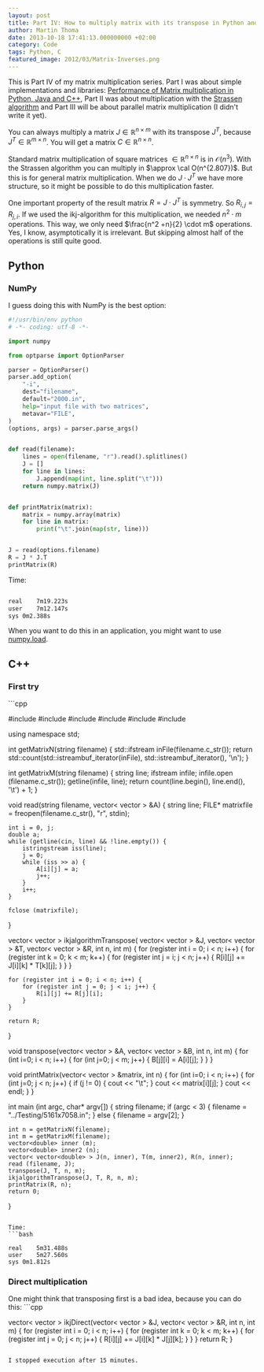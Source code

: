 ```yaml
---
layout: post
title: Part IV: How to multiply matrix with its transpose in Python and C++
author: Martin Thoma
date: 2013-10-18 17:41:13.000000000 +02:00
category: Code
tags: Python, C
featured_image: 2012/03/Matrix-Inverses.png
---
```

<div class="info">This is Part IV of my matrix multiplication series. Part I was about simple implementations and libraries: <a href="../matrix-multiplication-python-java-cpp/">Performance of Matrix multiplication in Python, Java and C++</a>, Part II was about multiplication with the <a href="../strassen-algorithm-in-python-java-cpp/" title="Part II: The Strassen algorithm in Python, Java and C++">Strassen algorithm</a> and Part III will be about parallel matrix multiplication (I didn't write it yet).</div>

You can always multiply a matrix $J \in \mathbb{R}^{n \times m}$ with its transpose $J^T$, because $J^T \in \mathbb{R}^{m \times n}$. You will get a matrix $C \in \mathbb{R}^{n \times n}$.

Standard matrix multiplication of square matrices $\in \mathbb{R}^{n \times n}$ is in $\mathcal{O}(n^3)$. With the Strassen algorithm you can multiply in $\approx \cal O(n^{2.807})$. But this is for general matrix multiplication. When we do $J \cdot J^T$ we have more structure, so it might be possible to do this multiplication faster.

One important property of the result matrix $R = J \cdot J^T$ is symmetry. So $R_{i,j} = R_{j,i}$.
If we used the ikj-algorithm for this multiplication, we needed $n^2 \cdot m$ operations. This way, we only need $\frac{n^2 +n}{2} \cdot m$ operations. Yes, I know, asymptotically it is irrelevant. But skipping almost half of the operations is still quite good.

<h2>Python</h2>
<h3>NumPy</h3>
I guess doing this with NumPy is the best option:

```python
#!/usr/bin/env python
# -*- coding: utf-8 -*-

import numpy

from optparse import OptionParser

parser = OptionParser()
parser.add_option(
    "-i",
    dest="filename",
    default="2000.in",
    help="input file with two matrices",
    metavar="FILE",
)
(options, args) = parser.parse_args()


def read(filename):
    lines = open(filename, "r").read().splitlines()
    J = []
    for line in lines:
        J.append(map(int, line.split("\t")))
    return numpy.matrix(J)


def printMatrix(matrix):
    matrix = numpy.array(matrix)
    for line in matrix:
        print("\t".join(map(str, line)))


J = read(options.filename)
R = J * J.T
printMatrix(R)
```

Time:
```bash

real	7m19.223s
user	7m12.147s
sys	0m2.388s

```

When you want to do this in an application, you might want to use <a href="http://docs.scipy.org/doc/numpy/reference/generated/numpy.load.html">numpy.load</a>.

<h2>C++</h2>
<h3>First try</h3>
```cpp

#include <sstream>
#include <string>
#include <fstream>
#include <iostream>
#include <vector>
#include <algorithm>

using namespace std;

int getMatrixN(string filename) {
    std::ifstream inFile(filename.c_str()); 
    return std::count(std::istreambuf_iterator<char>(inFile), 
             std::istreambuf_iterator<char>(), '\n');
}

int getMatrixM(string filename) {
	string line;
	ifstream infile;
	infile.open (filename.c_str());
	getline(infile, line);
	return count(line.begin(), line.end(), '\t') + 1;
}

void read(string filename, vector< vector<double> > &A) {
	string line;
	FILE* matrixfile = freopen(filename.c_str(), "r", stdin);

	int i = 0, j;
    double a;
	while (getline(cin, line) && !line.empty()) {
		istringstream iss(line);
		j = 0;
		while (iss >> a) {
			A[i][j] = a;
			j++;
		}
		i++;
	}

	fclose (matrixfile);
}

vector< vector<double> > ikjalgorithmTranspose(
                                   vector< vector<double> > &J, 
								   vector< vector<double> > &T,
								   vector< vector<double> > &R, 
                                   int n, int m) {
	for (register int i = 0; i < n; i++) {
		for (register int k = 0; k < m; k++) {
			for (register int j = i; j < n; j++) {
				R[i][j] += J[i][k] * T[k][j];
			}
		}
	}

	for (register int i = 0; i < n; i++) {
		for (register int j = 0; j < i; j++) {
			R[i][j] += R[j][i];
		}
	}

	return R;
}

void transpose(vector< vector<double> > &A, 
               vector< vector<double> > &B, int n, int m) {
    for (int i=0; i < n; i++) {
        for (int j=0; j < m; j++) {
            B[j][i] = A[i][j];
        }
    }
}

void printMatrix(vector< vector<double> > &matrix, int n) {
	for (int i=0; i < n; i++) {
		for (int j=0; j < n; j++) {
			if (j != 0) {
				cout << "\t";
			}
			cout << matrix[i][j];
		}
		cout << endl;
	}
}

int main (int argc, char* argv[]) {
	string filename;
	if (argc < 3) {
		filename = "../Testing/5161x7058.in";
	} else {
		filename = argv[2];
	}

	int n = getMatrixN(filename);
    int m = getMatrixM(filename);
	vector<double> inner (m);
	vector<double> inner2 (n);
	vector< vector<double> > J(n, inner), T(m, inner2), R(n, inner);
	read (filename, J);
    transpose(J, T, n, m);
	ikjalgorithmTranspose(J, T, R, n, m);
	printMatrix(R, n);
	return 0;
}

```

Time:
```bash

real	5m31.488s
user	5m27.560s
sys	0m1.812s

```

<h3>Direct multiplication</h3>
One might think that transposing first is a bad idea, because you can do this:
```cpp

vector< vector<double> > ikjDirect(vector< vector<double> > &J, 
								   vector< vector<double> > &R, 
                                   int n, int m) {
	for (register int i = 0; i < n; i++) {
		for (register int k = 0; k < m; k++) {
			for (register int j = 0; j < n; j++) {
				R[i][j] += J[i][k] * J[j][k];
			}
		}
	}
	return R;
}

```

I stopped execution after 15 minutes.
